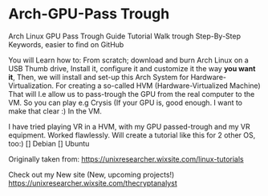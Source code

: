 # Arch-GPU-Pass Trough #
Arch Linux GPU Pass Trough Guide Tutorial Walk trough Step-By-Step   Keywords, easier to find on GitHub

You will Learn how to:
From scratch;  download and burn Arch Linux on a USB Thumb drive,
Install it, configure it and customize it the way **you want it**,
Then, we will install and set-up this Arch System for Hardware-Virtualization. For creating a so-called HVM (Hardware-Virtualized Machine)
That will I.e allow us to pass-trough the GPU from the real computer to the VM.
So you can play e.g Crysis (If your GPU is, good enough. I want to make that clear :)
In the VM.

I have tried playing VR in a HVM, with my GPU passed-trough and my VR equipment. Worked flawlessly.
Will create a tutorial like this for 2 other OS, too:)
[] Debian
[] Ubuntu

Originally taken from:
https://unixresearcher.wixsite.com/linux-tutorials


Check out my New site (New, upcoming projects!)
https://unixresearcher.wixsite.com/thecryptanalyst
